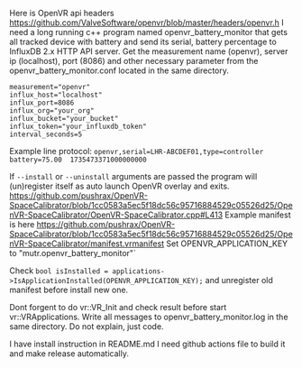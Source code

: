 Here is OpenVR api headers https://github.com/ValveSoftware/openvr/blob/master/headers/openvr.h I need a long running c++ program named openvr_battery_monitor that gets all tracked device with battery and send its serial, battery percentage to InfluxDB 2.x HTTP API server. Get the measurement name (openvr), server ip (localhost), port (8086) and other necessary parameter from the openvr_battery_monitor.conf located in the same directory.

```
measurement="openvr"
influx_host="localhost"
influx_port=8086
influx_org="your_org"
influx_bucket="your_bucket"
influx_token="your_influxdb_token"
interval_seconds=5
```

Example line protocol: `openvr,serial=LHR-ABCDEF01,type=controller battery=75.00  1735473371000000000`

 If `--install` or `--uninstall` arguments are passed the program will (un)register itself as auto launch OpenVR overlay and exits.
https://github.com/pushrax/OpenVR-SpaceCalibrator/blob/1cc0583a5ec5f18dc56c95716884529c05526d25/OpenVR-SpaceCalibrator/OpenVR-SpaceCalibrator.cpp#L413
Example manifest is here https://github.com/pushrax/OpenVR-SpaceCalibrator/blob/1cc0583a5ec5f18dc56c95716884529c05526d25/OpenVR-SpaceCalibrator/manifest.vrmanifest
Set OPENVR_APPLICATION_KEY to "mutr.openvr_battery_monitor"`

Check `bool isInstalled = applications->IsApplicationInstalled(OPENVR_APPLICATION_KEY);` and unregister old manifest before install new one.

Dont forgent to do vr::VR_Init and check result before start vr::VRApplications.
Write all messages to openvr_battery_monitor.log in the same directory.
Do not explain, just code.

I have install instruction in README.md I need github actions file to build it and make release automatically.
